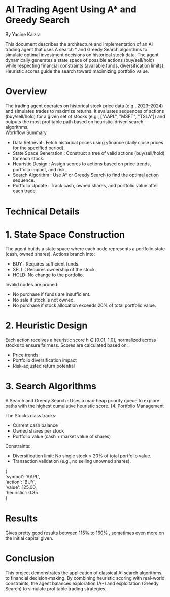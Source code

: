 # AI Trading Agent Using A* and Greedy Search 

By Yacine Kaizra    



This document describes the architecture and implementation of an AI trading agent that uses A  search * and Greedy Search  algorithms to simulate optimal investment decisions on historical stock data. The agent dynamically generates a state space of possible actions (buy/sell/hold) while respecting financial constraints (available funds, diversification limits). Heuristic scores guide the search toward maximizing portfolio value.   
# Overview 

The trading agent operates on historical stock price data (e.g., 2023–2024) and simulates trades to maximize returns. It evaluates sequences of actions (buy/sell/hold) for a given set of stocks (e.g., ["AAPL", "MSFT", "TSLA"]) and outputs the most profitable path based on heuristic-driven search algorithms.   
Workflow Summary 

*  Data Retrieval : Fetch historical prices using yfinance (daily close prices for the specified period).  
* State Space Generation : Construct a tree of valid actions (buy/sell/hold) for each stock.  
*    Heuristic Design : Assign scores to actions based on price trends, portfolio impact, and risk.  
*    Search Algorithm : Use A* or Greedy Search to find the optimal action sequence.  
*    Portfolio Update : Track cash, owned shares, and portfolio value after each trade.
     

# Technical Details 
 # 1. State Space Construction 

The agent builds a state space where each node represents a portfolio state (cash, owned shares). Actions branch into:   

  *  BUY <stock>: Requires sufficient funds.  
   * SELL <stock>: Requires ownership of the stock.  
   * HOLD: No change to the portfolio.
     

Invalid nodes are pruned:   

 *   No purchase if funds are insufficient.  
 *   No sale if stock is not owned.  
   * No purchase if stock allocation exceeds 20% of total portfolio value.
     

# 2. Heuristic Design 

Each action receives a heuristic score h ∈ [0.01, 1.0], normalized across stocks to ensure fairness. Scores are calculated based on:   

*   Price trends  
*  Portfolio diversification impact  
* Risk-adjusted return potential
     
# 3. Search Algorithms 

A  Search and Greedy Search : Uses a max-heap priority queue to explore paths with the highest cumulative heuristic score.
{4. Portfolio Management 

The Stocks class tracks:   

 *   Current cash balance  
  *  Owned shares per stock  
  *  Portfolio value (cash + market value of shares)
     

Constraints:   

  *  Diversification limit: No single stock > 20% of total portfolio value.  
   * Transaction validation (e.g., no selling unowned shares).
     
     
{  
    'symbol': 'AAPL',  
    'action': 'BUY',  
    'value': 125.00,  
    'heuristic': 0.85  
}  
# Results 

Gives pretty good results between 115% to 160% , sometimes even more on the initial capital given.   
# Conclusion 

This project demonstrates the application of classical AI search algorithms to financial decision-making. By combining heuristic scoring with real-world constraints, the agent balances exploration (A*) and exploitation (Greedy Search) to simulate profitable trading strategies.   

